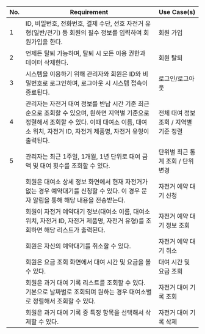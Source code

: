 | No. | Requirement                                                                                                                                                                                              | Use Case(s)                            |
| --- | -------------------------------------------------------------------------------------------------------------------------------------------------------------------------------------------------------- | -------------------------------------- |
| 1   | ID, 비밀번호, 전화번호, 결제 수단, 선호 자전거 유형(일반/전기) 등 회원의 필수 정보를 입력하여 회원가입을 한다.                                                                                           | 회원 가입                              |
| 2   | 언제든 탈퇴 가능하며, 탈퇴 시 모든 이용 권한과 데이터 삭제한다.                                                                                                                                          | 회원 탈퇴                              |
| 3   | 시스템을 이용하기 위해 관리자와 회원은 ID와 비밀번호로 로그인하며, 로그아웃 시 시스템 접속이 종료된다.                                                                                                   | 로그인/로그아웃                        |
| 4   | 관리자는 자전거 대여 정보를 반납 시간 기준 최근순으로 조회할 수 있으며, 원하면 지역별 기준으로 정렬해서 조회할 수 있다. 이때 대여소 이름, 대여소 위치, 자전거 ID, 자전거 제품명, 자전거 유형이 출력된다. | 전체 대여 정보 조회 / 지역별 기준 정렬 |
| 5   | 관리자는 최근 1주일, 1개월, 1년 단위로 대여 금액 및 대여 횟수를 조회할 수 있다.                                                                                                                          | 단위별 최근 통계 조회 / 단위 변경      |
|     | 회원은 대여소 상세 정보 화면에서 현재 자전거가 없는 경우 예약대기를 신청할 수 있다. 이 경우 문자 알림을 통해 해당 내용을 전송받는다.                                                                     | 자전거 예약 대기 신청                  |
|     | 회원이 자전거 예약대기 정보(대여소 이름, 대여소 위치, 자전거 ID, 자전거 제품명, 자전거 유형)를 조회하면 해당 리스트가 출력된다.                                                                          | 자전거 예약 대기 정보 조회             |
|     | 회원은 자신의 예약대기를 취소할 수 있다.                                                                                                                                                                 | 자전거 예약 대기 취소                  |
|     | 회원은 요금 조회 화면에서 대여 시간 및 요금을 볼 수 있다.                                                                                                                                                | 대여 시간 및 요금 조회                 |
|     | 회원은 과거 대여 기록 리스트를 조회할 수 있다. 기본으로 날짜별로 조회되며 원하는 경우 대여소별로 정렬해서 조회할 수 있다.                                                                                | 자전거 대여 기록 조회                  |
|     | 회원은 과거 대여 기록 중 특정 항목을 선택해서 삭제할 수 있다.                                                                                                                                            | 자전거 대여 기록 삭제                  |
